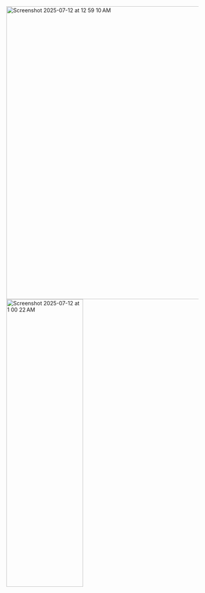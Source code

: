 <img width="1177" height="769" alt="Screenshot 2025-07-12 at 12 59 10 AM" src="https://github.com/user-attachments/assets/0aa168e0-8f4b-49cd-b3c6-06e1e72f267d" />


<img width="201" height="755" alt="Screenshot 2025-07-12 at 1 00 22 AM" src="https://github.com/user-attachments/assets/8787fb35-a4ba-4289-8af7-40a2b06022eb" />
